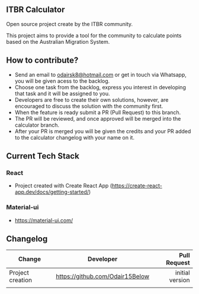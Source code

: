 ## ITBR Calculator

Open source project create by the ITBR community. 

This project aims to provide a tool for the community to calculate points based on the Australian Migration System.

## How to contribute?

- Send an email to odairsk8@hotmail.com or get in touch via Whatsapp, you will be given acess to the backlog.
- Choose one task from the backlog, express you interest in developing that task and it will be assigned to you.
- Developers are free to create their own solutions, however, are encouraged to discuss the solution with the community first. 
- When the feature is ready submit a PR (Pull Request) to this branch.
- The PR will be reviewed, and once approved will be merged into the calculator branch.
- After your PR is merged you will be given the credits and your PR added to the calculator changelog with your name on it.

## Current Tech Stack
### React
- Project created with Create React App (https://create-react-app.dev/docs/getting-started/)
### Material-ui
- https://material-ui.com/

## Changelog
| Change        | Developer     | Pull Request  |
| ------------- |:-------------:| -----:|
| Project creation   | https://github.com/Odair15Below | initial version |
|       |       |    |
